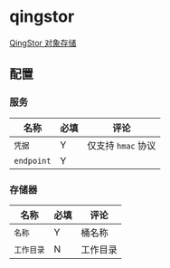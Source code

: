 # qingstor

[QingStor 对象存储](https://www.qingcloud.com/products/qingstor/)

## 配置

### 服务

| 名称         | 必填 | 评论            |
| ---------- | -- | ------------- |
| `凭据`       | Y  | 仅支持 `hmac` 协议 |
| `endpoint` | Y  |               |

### 存储器

| 名称     | 必填 | 评论   |
| ------ | -- | ---- |
| `名称`   | Y  | 桶名称  |
| `工作目录` | N  | 工作目录 |
